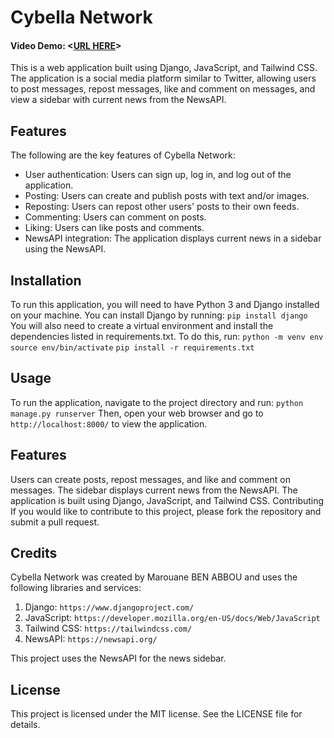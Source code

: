 # Cybella Network
#### Video Demo:  <[URL HERE](https://youtu.be/RZ-W57EwGTg)>
This is a web application built using Django, JavaScript, and Tailwind CSS. The application is a social media platform similar to Twitter, allowing users to post messages, repost messages, like and comment on messages, and view a sidebar with current news from the NewsAPI.

## Features
The following are the key features of Cybella Network:

* User authentication: Users can sign up, log in, and log out of the application.
* Posting: Users can create and publish posts with text and/or images.
* Reposting: Users can repost other users' posts to their own feeds.
* Commenting: Users can comment on posts.
* Liking: Users can like posts and comments.
* NewsAPI integration: The application displays current news in a sidebar using the NewsAPI.

## Installation
To run this application, you will need to have Python 3 and Django installed on your machine. You can install Django by running:
`pip install django`
You will also need to create a virtual environment and install the dependencies listed in requirements.txt. To do this, run:
`python -m venv env`
`source env/bin/activate`
`pip install -r requirements.txt`

## Usage
To run the application, navigate to the project directory and run:
`python manage.py runserver`
Then, open your web browser and go to `http://localhost:8000/` to view the application.

## Features
Users can create posts, repost messages, and like and comment on messages.
The sidebar displays current news from the NewsAPI.
The application is built using Django, JavaScript, and Tailwind CSS.
Contributing
If you would like to contribute to this project, please fork the repository and submit a pull request.

## Credits
Cybella Network was created by Marouane BEN ABBOU and uses the following libraries and services:

1. Django: `https://www.djangoproject.com/`
2. JavaScript: `https://developer.mozilla.org/en-US/docs/Web/JavaScript`
3. Tailwind CSS: `https://tailwindcss.com/`
4. NewsAPI: `https://newsapi.org/`

This project uses the NewsAPI for the news sidebar.

## License
This project is licensed under the MIT license. See the LICENSE file for details.
